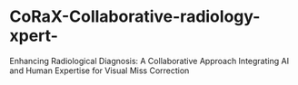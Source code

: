 # CoRaX-Collaborative-radiology-xpert-
Enhancing Radiological Diagnosis: A Collaborative Approach Integrating AI and Human Expertise for Visual Miss Correction
